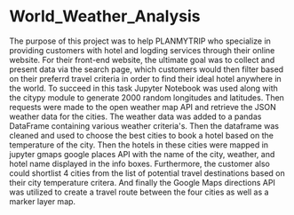 # World_Weather_Analysis

The purpose of this project was to help PLANMYTRIP who specialize in providing customers with hotel and logding services through their online website. For their front-end website, the ultimate goal was to collect and present data via the search page, which customers would then filter based on their preferrd travel criteria in order to find their ideal hotel anywhere in the world. To succeed in this task Jupyter Notebook was used along with the citypy module to generate 2000 random longitudes and latitudes. Then requests were made to the open weather map API and retrieve the JSON weather data for the cities. The weather data was added to a pandas DataFrame containing various weather criteria's. Then the dataframe was cleaned and used to choose the best cities to book a hotel based on the temperature of the city. Then the hotels in these cities were mapped in jupyter gmaps google places API with the name of the city, weather, and hotel name displayed in the info boxes. Furthermore, the customer also could shortlist 4 cities from the list of potential travel destinations based on their city temperature critera. And finally the Google Maps directions API was utilized to create a travel route between the four cities as well as a marker layer map.  
